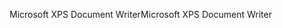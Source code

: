 <span data-ttu-id="08bd7-101">Microsoft XPS Document Writer</span><span class="sxs-lookup"><span data-stu-id="08bd7-101">Microsoft XPS Document Writer</span></span>